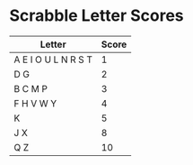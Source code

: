 # Scrabble Letter Scores

| Letter              | Score |
| ------------------- | ----- |
| A E I O U L N R S T | 1     |
| D G                 | 2     |
| B C M P             | 3     |
| F H V W Y           | 4     |
| K                   | 5     |
| J X                 | 8     |
| Q Z                 | 10    |
